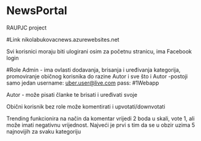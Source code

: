 # NewsPortal
RAUPJC project

#Link
nikolabukovacnews.azurewebsites.net

Svi korisnici moraju biti ulogirani osim za početnu stranicu, ima Facebook login

#Role
Admin - ima ovlasti dodavanja, brisanja i uređivanja kategorija,
promoviranje običnog korisnika do razine Autor i sve što i Autor
-postoji samo jedan
username: uber.user@live.com
pass: #1Webapp

Autor - može pisati članke te brisati i uređivati svoje

Obični korisnik bez role može komentirati i upvotati/downvotati

Trending funkcionira na način da komentar vrijedi 2 boda u skali, vote 1,
ali može imati negativnu vrijednost. Najveći je prvi s tim da se u obzir
uzima 5 najnovijih za svaku kategoriju
